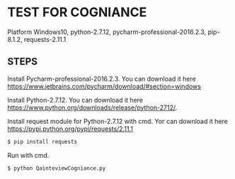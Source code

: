 # TEST FOR COGNIANCE

Platform Windows10, python-2.7.12, pycharm-professional-2016.2.3, pip-8.1.2, requests-2.11.1

## STEPS
  Install Pycharm-professional-2016.2.3. You can download it here https://www.jetbrains.com/pycharm/download/#section=windows
  
  
  Install Python-2.7.12. You can download it here https://www.python.org/downloads/release/python-2712/.
  
  
  Install request module for Python-2.7.12 with cmd. Yoг can download it here https://pypi.python.org/pypi/requests/2.11.1
  ```sh
  $ pip install requests
  ```
  
  Run with cmd.
  ```sh
  $ python QainteviewCogniance.py
  ```
	
